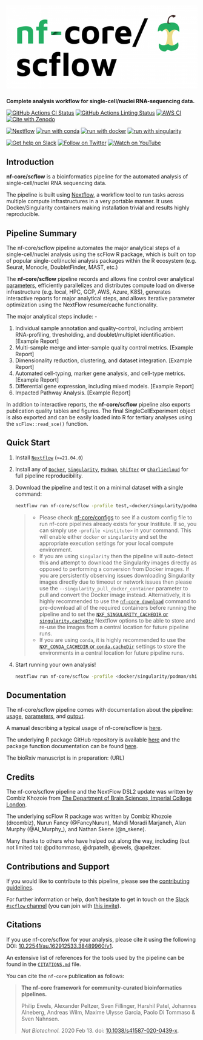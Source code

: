 # ![nf-core/scflow](docs/images/nf-core-scflow_logo.png)

**Complete analysis workflow for single-cell/nuclei RNA-sequencing data.**

[![GitHub Actions CI Status](https://github.com/nf-core/scflow/workflows/nf-core%20CI/badge.svg)](https://github.com/nf-core/scflow/actions?query=workflow%3A%22nf-core+CI%22)
[![GitHub Actions Linting Status](https://github.com/nf-core/scflow/workflows/nf-core%20linting/badge.svg)](https://github.com/nf-core/scflow/actions?query=workflow%3A%22nf-core+linting%22)
[![AWS CI](https://img.shields.io/badge/CI%20tests-full%20size-FF9900?labelColor=000000&logo=Amazon%20AWS)](https://nf-co.re/scflow/results)
[![Cite with Zenodo](http://img.shields.io/badge/DOI-10.5281/zenodo.XXXXXXX-1073c8?labelColor=000000)](https://doi.org/10.5281/zenodo.XXXXXXX)

[![Nextflow](https://img.shields.io/badge/nextflow%20DSL2-%E2%89%A521.04.0-23aa62.svg?labelColor=000000)](https://www.nextflow.io/)
[![run with conda](http://img.shields.io/badge/run%20with-conda-3EB049?labelColor=000000&logo=anaconda)](https://docs.conda.io/en/latest/)
[![run with docker](https://img.shields.io/badge/run%20with-docker-0db7ed?labelColor=000000&logo=docker)](https://www.docker.com/)
[![run with singularity](https://img.shields.io/badge/run%20with-singularity-1d355c.svg?labelColor=000000)](https://sylabs.io/docs/)

[![Get help on Slack](http://img.shields.io/badge/slack-nf--core%20%23scflow-4A154B?labelColor=000000&logo=slack)](https://nfcore.slack.com/channels/scflow)
[![Follow on Twitter](http://img.shields.io/badge/twitter-%40nf__core-1DA1F2?labelColor=000000&logo=twitter)](https://twitter.com/nf_core)
[![Watch on YouTube](http://img.shields.io/badge/youtube-nf--core-FF0000?labelColor=000000&logo=youtube)](https://www.youtube.com/c/nf-core)

## Introduction

**nf-core/scflow** is a bioinformatics pipeline for the automated analysis of single-cell/nuclei RNA sequencing data.

The pipeline is built using [Nextflow](https://www.nextflow.io), a workflow tool to run tasks across multiple compute infrastructures in a very portable manner. It uses Docker/Singularity containers making installation trivial and results highly reproducible.

## Pipeline Summary

The nf-core/scflow pipeline automates the major analytical steps of a single-cell/nuclei analysis using the scFlow R package, which is built on top of popular single-cell/nuclei analysis packages within the R ecosystem (e.g. Seurat, Monocle, DoubletFinder, MAST, etc.)

The **nf-core/scflow** pipeline records and allows fine control over analytical [parameters](https://nf-co.re/scflow/dev/parameters), efficiently parallelizes and distributes compute load on diverse infrastructure (e.g. local, HPC, GCP, AWS, Azure, K8S), generates interactive reports for major analytical steps, and allows iterative parameter optimization using the NextFlow resume/cache functionality.

The major analytical steps include: -

1. Individual sample annotation and quality-control, including ambient RNA-profiling, thresholding, and doublet/multiplet identification. [Example Report]
2. Multi-sample merge and inter-sample quality control metrics. [Example Report]
3. Dimensionality reduction, clustering, and dataset integration. [Example Report]
4. Automated cell-typing, marker gene analysis, and cell-type metrics. [Example Report]
5. Differential gene expression, including mixed models. [Example Report]
6. Impacted Pathway Analysis. [Example Report]

In addition to interactive reports, the **nf-core/scflow** pipeline also exports publication quality tables and figures.  The final SingleCellExperiment object is also exported and can be easily loaded into R for tertiary analyses using the `scFlow::read_sce()` function.

## Quick Start

1. Install [`Nextflow`](https://nf-co.re/usage/installation) (`>=21.04.0`)

2. Install any of [`Docker`](https://docs.docker.com/engine/installation/), [`Singularity`](https://www.sylabs.io/guides/3.0/user-guide/), [`Podman`](https://podman.io/), [`Shifter`](https://nersc.gitlab.io/development/shifter/how-to-use/) or [`Charliecloud`](https://hpc.github.io/charliecloud/) for full pipeline reproducibility.

3. Download the pipeline and test it on a minimal dataset with a single command:

    ```bash
    nextflow run nf-core/scflow -profile test,<docker/singularity/podman/shifter/charliecloud/conda/institute>
    ```

    > * Please check [nf-core/configs](https://github.com/nf-core/configs#documentation) to see if a custom config file to run nf-core pipelines already exists for your Institute. If so, you can simply use `-profile <institute>` in your command. This will enable either `docker` or `singularity` and set the appropriate execution settings for your local compute environment.
    > * If you are using `singularity` then the pipeline will auto-detect this and attempt to download the Singularity images directly as opposed to performing a conversion from Docker images. If you are persistently observing issues downloading Singularity images directly due to timeout or network issues then please use the `--singularity_pull_docker_container` parameter to pull and convert the Docker image instead. Alternatively, it is highly recommended to use the [`nf-core download`](https://nf-co.re/tools/#downloading-pipelines-for-offline-use) command to pre-download all of the required containers before running the pipeline and to set the [`NXF_SINGULARITY_CACHEDIR` or `singularity.cacheDir`](https://www.nextflow.io/docs/latest/singularity.html?#singularity-docker-hub) Nextflow options to be able to store and re-use the images from a central location for future pipeline runs.
    > * If you are using `conda`, it is highly recommended to use the [`NXF_CONDA_CACHEDIR` or `conda.cacheDir`](https://www.nextflow.io/docs/latest/conda.html) settings to store the environments in a central location for future pipeline runs.

4. Start running your own analysis!

    ```bash
    nextflow run nf-core/scflow -profile <docker/singularity/podman/shifter/charliecloud/conda/institute> --input SampleSheet.tsv --manifest Manifest.tsv -c ./conf/scflow_analysis.config
    ```

## Documentation

The nf-core/scflow pipeline comes with documentation about the pipeline: [usage](https://nf-co.re/scflow/usage), [parameters](https://nf-co.re/scflow/parameters), and [output](https://nf-co.re/scflow/output).

A manual describing a typical usage of nf-core/scflow is [here](https://combiz.github.io/scflow-manual/).

The underlying R package GitHub repository is available [here](https://github.com/combiz/scflow) and the package function documentation can be found [here](https://combiz.github.io/scFlow/).

The bioRxiv manuscript is in preparation: (URL)

## Credits

The nf-core/scflow pipeline and the NextFlow DSL2 update was written by Combiz Khozoie from [The Department of Brain Sciences, Imperial College London](https://www.imperial.ac.uk/brain-sciences).

The underlying scFlow R package was written by Combiz Khozoie (drcombiz), Nurun Fancy (@FancyNurun), Mahdi Moradi Marjaneh, Alan Murphy (@Al_Murphy_), and Nathan Skene (@n_skene).

Many thanks to others who have helped out along the way, including (but not limited to): @pditommaso, @drpatelh, @ewels, @apeltzer.

## Contributions and Support

If you would like to contribute to this pipeline, please see the [contributing guidelines](.github/CONTRIBUTING.md).

For further information or help, don't hesitate to get in touch on the [Slack `#scflow` channel](https://nfcore.slack.com/channels/scflow) (you can join with [this invite](https://nf-co.re/join/slack)).

## Citations

If you use nf-core/scflow for your analysis, please cite it using the following DOI: [10.22541/au.162912533.38489960/v1](https://doi.org/10.22541/au.162912533.38489960/v1).

An extensive list of references for the tools used by the pipeline can be found in the [`CITATIONS.md`](CITATIONS.md) file.

You can cite the `nf-core` publication as follows:

> **The nf-core framework for community-curated bioinformatics pipelines.**
>
> Philip Ewels, Alexander Peltzer, Sven Fillinger, Harshil Patel, Johannes Alneberg, Andreas Wilm, Maxime Ulysse Garcia, Paolo Di Tommaso & Sven Nahnsen.
>
> _Nat Biotechnol._ 2020 Feb 13. doi: [10.1038/s41587-020-0439-x](https://dx.doi.org/10.1038/s41587-020-0439-x).

